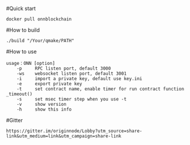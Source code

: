 
#Quick start
  
    docker pull onnblockchain

#How to build
  
    ./build "/Your/qmake/PATH"

#How to use
  
    usage：ONN [option]
        -p     RPC listen port, default 3000
        -ws    websocket listen port, default 3001
        -i     import a private key, default use key.ini
        -e     export private key
        -t     set contract name, enable timer for run contract function _timeout()
        -s     set msec timer step when you use -t
        -v     show version
        -h     show this info

#Gitter
  
    https://gitter.im/originnode/Lobby?utm_source=share-link&utm_medium=link&utm_campaign=share-link
